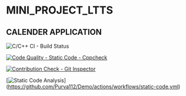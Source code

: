 # MINI_PROJECT_LTTS

## CALENDER APPLICATION

![C/C++ CI - Build Status](https://github.com/kushwahaanshika/Mini_project/actions/workflows/main.yml/badge.svg)


[![Code Quality - Static Code - Cppcheck](https://github.com/kushwahaanshika/Mini_project/actions/workflows/cpp_check.yml/badge.svg)](https://github.com/Purva112/Demo/actions/workflows/cpp_check.yml)

[![Contribution Check - Git Inspector](https://github.com/kushwahaanshika/Mini_project/actions/workflows/git-inspector.yml/badge.svg)](https://github.com/Purva112/Demo/actions/workflows/git-inspector.yml)

[![Static Code Analysis](https://github.com/kushwahaanshika/Mini_project/actions/workflows/static-code.yml/badge.svg)]
 (https://github.com/Purva112/Demo/actions/workflows/static-code.yml)
